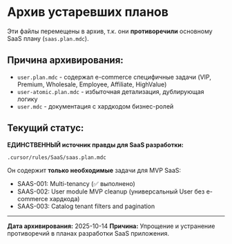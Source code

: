 # Архив устаревших планов

Эти файлы перемещены в архив, т.к. они **противоречили** основному SaaS плану (`saas.plan.mdc`).

## Причина архивирования:

- `user.plan.mdc` - содержал e-commerce специфичные задачи (VIP, Premium, Wholesale, Employee, Affiliate, HighValue)
- `user-atomic.plan.mdc` - избыточная детализация, дублирующая логику
- `user.mdc` - документация с хардкодом бизнес-ролей

## Текущий статус:

**ЕДИНСТВЕННЫЙ источник правды для SaaS разработки:**

```
.cursor/rules/SaaS/saas.plan.mdc
```

Он содержит **только необходимые** задачи для MVP SaaS:

- SAAS-001: Multi-tenancy (✅ выполнено)
- SAAS-002: User module MVP cleanup (универсальный User без e-commerce хардкода)
- SAAS-003: Catalog tenant filters and pagination

---

**Дата архивирования:** 2025-10-14
**Причина:** Упрощение и устранение противоречий в планах разработки SaaS приложения.
